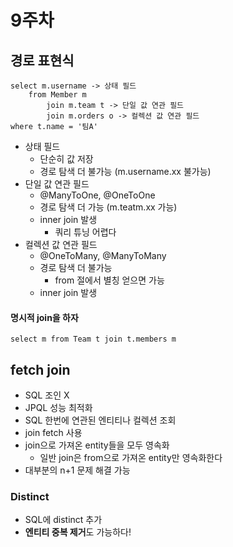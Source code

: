 # 9주차

## 경로 표현식

```
select m.username -> 상태 필드
    from Member m
        join m.team t -> 단일 값 연관 필드
        join m.orders o -> 컬렉션 값 연관 필드
where t.name = '팀A'
```

- 상태 필드
    - 단순히 값 저장
    - 경로 탐색 더 불가능 (m.username.xx 불가능)
- 단일 값 연관 필드 
    - @ManyToOne, @OneToOne
    - 경로 탐색 더 가능 (m.teatm.xx 가능)
    - inner join 발생
        - 쿼리 튜닝 어렵다
- 컬렉션 값 연관 필드
    - @OneToMany, @ManyToMany
    - 경로 탐색 더 불가능
        - from 절에서 별칭 얻으면 가능
    - inner join 발생
    
#### 명시적 join을 하자
```
select m from Team t join t.members m
```

## fetch join
- SQL 조인 X
- JPQL 성능 최적화
- SQL 한번에 연관된 엔티티나 컬렉션 조회
- join fetch 사용
- join으로 가져온 entity들을 모두 영속화
    - 일반 join은 from으로 가져온 entity만 영속화한다
- 대부분의 n+1 문제 해결 가능

### Distinct
- SQL에 distinct 추가
- **엔티티 중복 제거**도 가능하다!

